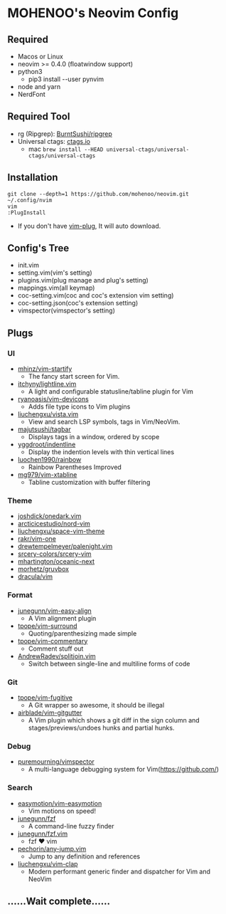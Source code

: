 # MOHENOO's Neovim Config

## Required

- Macos or Linux
- neovim >= 0.4.0 (floatwindow support)
- python3
    - pip3 install --user pynvim
- node and yarn
- NerdFont

## Required Tool

- rg (Ripgrep): [BurntSushi/ripgrep](https://github.com/BurntSushi/ripgrep)
- Universal ctags: [ctags.io](https://ctags.io/)
  - mac `brew install --HEAD universal-ctags/universal-ctags/universal-ctags`

## Installation

```shell
git clone --depth=1 https://github.com/mohenoo/neovim.git ~/.config/nvim
vim
:PlugInstall
```

- If you don't have [vim-plug](https://github.com/junegunn/vim-plug), It will auto download.

## Config's Tree

- init.vim
- setting.vim(vim's setting)
- plugins.vim(plug manage and plug's setting)
- mappings.vim(all keymap)
- coc-setting.vim(coc and coc's extension vim setting)
- coc-setting.json(coc's extension setting)
- vimspector(vimspector's setting)

## Plugs

### UI

- [mhinz/vim-startify](https://github.com/mhinz/vim-startify)
    - The fancy start screen for Vim.
- [itchyny/lightline.vim](https://github.com/itchyny/lightline.vim)
    - A light and configurable statusline/tabline plugin for Vim
- [ryanoasis/vim-devicons](https://github.com/ryanoasis/vim-devicons)
    - Adds file type icons to Vim plugins
- [liuchengxu/vista.vim](https://github.com/liuchengxu/vista.vim)
    - View and search LSP symbols, tags in Vim/NeoVim.
- [majutsushi/tagbar](https://github.com/majutsushi/tagbar)
    - Displays tags in a window, ordered by scope
- [yggdroot/indentline](https://github.com/Yggdroot/indentLine)
    - Display the indention levels with thin vertical lines
- [luochen1990/rainbow](https://github.com/luochen1990/rainbow)
    - Rainbow Parentheses Improved
- [mg979/vim-xtabline](https://github.com/mg979/vim-xtabline)
    - Tabline customization with buffer filtering

### Theme

- [joshdick/onedark.vim](https://github.com/joshdick/onedark.vim)
- [arcticicestudio/nord-vim](https://github.com/arcticicestudio/nord-vim)
- [liuchengxu/space-vim-theme](https://github.com/liuchengxu/space-vim-theme)
- [rakr/vim-one](https://github.com/rakr/vim-one)
- [drewtempelmeyer/palenight.vim](https://github.com/drewtempelmeyer/palenight.vim)
- [srcery-colors/srcery-vim](https://github.com/srcery-colors/srcery-vim)
- [mhartington/oceanic-next](https://github.com/mhartington/oceanic-next)
- [morhetz/gruvbox](https://github.com/morhetz/gruvbox)
- [dracula/vim](https://github.com/dracula/vim)

### Format

- [junegunn/vim-easy-align](https://github.com/junegunn/vim-easy-align)
    - A Vim alignment plugin
- [tpope/vim-surround](https://github.com/tpope/vim-surround)
    - Quoting/parenthesizing made simple
- [tpope/vim-commentary](https://github.com/tpope/vim-commentary)
    - Comment stuff out
- [AndrewRadev/splitjoin.vim](https://github.com/AndrewRadev/splitjoin.vim)
    - Switch between single-line and multiline forms of code

### Git

- [tpope/vim-fugitive](https://github.com/tpope/vim-fugitive)
    - A Git wrapper so awesome, it should be illegal
- [airblade/vim-gitgutter](https://github.com/airblade/vim-gitgutter)
    - A Vim plugin which shows a git diff in the sign column and stages/previews/undoes hunks and partial hunks.

### Debug

- [puremourning/vimspector](https://github.com/puremourning/vimspector)
    - A multi-language debugging system for Vim(https://github.com/)

### Search

- [easymotion/vim-easymotion](https://github.com/easymotion/vim-easymotion)
    - Vim motions on speed!
- [junegunn/fzf](https://github.com/junegunn/fzf)
    - A command-line fuzzy finder
- [junegunn/fzf.vim](https://github.com/junegunn/fzf.vim)
    - fzf ❤️ vim
- [pechorin/any-jump.vim](https://github.com/pechorin/any-jump.vim)
    - Jump to any definition and references
- [liuchengxu/vim-clap](https://github.com/liuchengxu/vim-clap)
    - Modern performant generic finder and dispatcher for Vim and NeoVim

## ......Wait complete......

